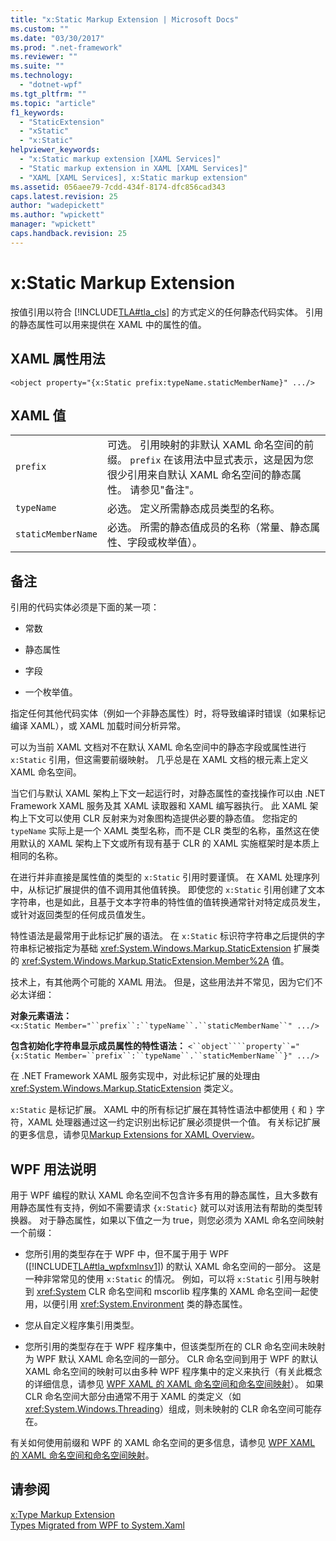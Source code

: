 ```yaml
---
title: "x:Static Markup Extension | Microsoft Docs"
ms.custom: ""
ms.date: "03/30/2017"
ms.prod: ".net-framework"
ms.reviewer: ""
ms.suite: ""
ms.technology: 
  - "dotnet-wpf"
ms.tgt_pltfrm: ""
ms.topic: "article"
f1_keywords: 
  - "StaticExtension"
  - "xStatic"
  - "x:Static"
helpviewer_keywords: 
  - "x:Static markup extension [XAML Services]"
  - "Static markup extension in XAML [XAML Services]"
  - "XAML [XAML Services], x:Static markup extension"
ms.assetid: 056aee79-7cdd-434f-8174-dfc856cad343
caps.latest.revision: 25
author: "wadepickett"
ms.author: "wpickett"
manager: "wpickett"
caps.handback.revision: 25
---
```

# x:Static Markup Extension
按值引用以符合 [!INCLUDE[TLA#tla_cls](../../../includes/tlasharptla-cls-md.md)] 的方式定义的任何静态代码实体。  引用的静态属性可以用来提供在 XAML 中的属性的值。  
  
## XAML 属性用法  
  
```  
<object property="{x:Static prefix:typeName.staticMemberName}" .../>  
```  
  
## XAML 值  
  
|||  
|-|-|  
|`prefix`|可选。  引用映射的非默认 XAML 命名空间的前缀。  `prefix` 在该用法中显式表示，这是因为您很少引用来自默认 XAML 命名空间的静态属性。  请参见"备注"。|  
|`typeName`|必选。  定义所需静态成员类型的名称。|  
|`staticMemberName`|必选。  所需的静态值成员的名称（常量、静态属性、字段或枚举值）。|  
  
## 备注  
 引用的代码实体必须是下面的某一项：  
  
-   常数  
  
-   静态属性  
  
-   字段  
  
-   一个枚举值。  
  
 指定任何其他代码实体（例如一个非静态属性）时，将导致编译时错误（如果标记编译 XAML），或 XAML 加载时间分析异常。  
  
 可以为当前 XAML 文档对不在默认 XAML 命名空间中的静态字段或属性进行 `x:Static` 引用，但这需要前缀映射。  几乎总是在 XAML 文档的根元素上定义 XAML 命名空间。  
  
 当它们与默认 XAML 架构上下文一起运行时，对静态属性的查找操作可以由 .NET Framework XAML 服务及其 XAML 读取器和 XAML 编写器执行。  此 XAML 架构上下文可以使用 CLR 反射来为对象图构造提供必要的静态值。  您指定的 `typeName` 实际上是一个 XAML 类型名称，而不是 CLR 类型的名称，虽然这在使用默认的 XAML 架构上下文或所有现有基于 CLR 的 XAML 实施框架时是本质上相同的名称。  
  
 在进行并非直接是属性值的类型的 `x:Static` 引用时要谨慎。  在 XAML 处理序列中，从标记扩展提供的值不调用其他值转换。  即使您的 `x:Static` 引用创建了文本字符串，也是如此，且基于文本字符串的特性值的值转换通常针对特定成员发生，或针对返回类型的任何成员值发生。  
  
 特性语法是最常用于此标记扩展的语法。  在 `x:Static` 标识符字符串之后提供的字符串标记被指定为基础 <xref:System.Windows.Markup.StaticExtension> 扩展类的 <xref:System.Windows.Markup.StaticExtension.Member%2A> 值。  
  
 技术上，有其他两个可能的 XAML 用法。  但是，这些用法并不常见，因为它们不必太详细：  
  
 **对象元素语法：** `<x:Static Member="``prefix``:``typeName``.``staticMemberName``" .../>`  
  
 **包含初始化字符串显示成员属性的特性语法：** `<``object````property``="{x:Static Member=``prefix``:``typeName``.``staticMemberName``}" .../>`  
  
 在 .NET Framework XAML 服务实现中，对此标记扩展的处理由 <xref:System.Windows.Markup.StaticExtension> 类定义。  
  
 `x:Static` 是标记扩展。  XAML 中的所有标记扩展在其特性语法中都使用 `{` 和 `}` 字符，XAML 处理器通过这一约定识别出标记扩展必须提供一个值。  有关标记扩展的更多信息，请参见[Markup Extensions for XAML Overview](../../../docs/framework/xaml-services/markup-extensions-for-xaml-overview.md)。  
  
## WPF 用法说明  
 用于 WPF 编程的默认 XAML 命名空间不包含许多有用的静态属性，且大多数有用静态属性有支持，例如不需要请求 `{x:Static}` 就可以对该用法有帮助的类型转换器。  对于静态属性，如果以下值之一为 true，则您必须为 XAML 命名空间映射一个前缀：  
  
-   您所引用的类型存在于 WPF 中，但不属于用于 WPF \([!INCLUDE[TLA#tla_wpfxmlnsv1](../../../includes/tlasharptla-wpfxmlnsv1-md.md)]\) 的默认 XAML 命名空间的一部分。  这是一种非常常见的使用 `x:Static` 的情况。  例如，可以将 `x:Static` 引用与映射到 <xref:System> CLR 命名空间和 mscorlib 程序集的 XAML 命名空间一起使用，以便引用 <xref:System.Environment> 类的静态属性。  
  
-   您从自定义程序集引用类型。  
  
-   您所引用的类型存在于 WPF 程序集中，但该类型所在的 CLR 命名空间未映射为 WPF 默认 XAML 命名空间的一部分。  CLR 命名空间到用于 WPF 的默认 XAML 命名空间的映射可以由多种 WPF 程序集中的定义来执行（有关此概念的详细信息，请参见 [WPF XAML 的 XAML 命名空间和命名空间映射](../../../ocs/framework/wpf/advanced/xaml-namespaces-and-namespace-mapping-for-wpf-xaml.md)）。  如果 CLR 命名空间大部分由通常不用于 XAML 的类定义（如 <xref:System.Windows.Threading>）组成，则未映射的 CLR 命名空间可能存在。  
  
 有关如何使用前缀和 WPF 的 XAML 命名空间的更多信息，请参见 [WPF XAML 的 XAML 命名空间和命名空间映射](../../../ocs/framework/wpf/advanced/xaml-namespaces-and-namespace-mapping-for-wpf-xaml.md)。  
  
## 请参阅  
 [x:Type Markup Extension](../../../docs/framework/xaml-services/x-type-markup-extension.md)   
 [Types Migrated from WPF to System.Xaml](../../../docs/framework/xaml-services/types-migrated-from-wpf-to-system-xaml.md)